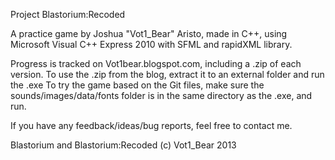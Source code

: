 Project Blastorium:Recoded

A practice game by Joshua "Vot1_Bear" Aristo, made in C++, using Microsoft Visual C++ Express 2010 with SFML and rapidXML library.

Progress is tracked on Vot1bear.blogspot.com, including a .zip of each version. To use the .zip from the blog, extract it to an external folder and run the .exe
To try the game based on the Git files, make sure the sounds/images/data/fonts folder is in the same directory as the .exe, and run.

If you have any feedback/ideas/bug reports, feel free to contact me.

Blastorium and Blastorium:Recoded (c) Vot1_Bear 2013
